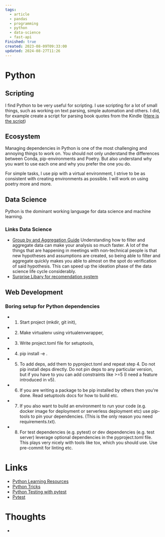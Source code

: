 ```yaml
---
tags:
  - article
  - pandas
  - programming
  - python
  - data-science
  - fast-api
Finished: true
created: 2023-08-09T09:33:00
updated: 2024-08-27T11:26
---
```

# Python


## Scripting 
I find Python to be very useful for scripting. I use scripting for a lot of small things, such as working on text parsing, simple automation and others.
I did, for example create a script for parsing book quotes from the Kindle ([Here is the script](https://github.com/EmilRamsvik/dotfiles/blob/master/scripts/get_quotes.py))


## Ecosystem

Managing dependencies in Python is one of the most challenging and annoying things to work on. You should not only understand the differences between Conda, pip-environments and Poetry. But also understand why you want to use each one and why you prefer the one you do. 

For simple tasks, I use pip with a virtual environment, I strive to be as consistent with creating environments as possible. I will work on using poetry more and more. 


## Data Science
Python is the dominant working language for data science and machine learning. 


### Links Data Science

- [Group by and Aggregation Guide](https://pbpython.com/groupby-agg.html) Understanding how to filter and aggregate data can make your analysis so much faster. A lot of the things that are happening in meetings with non-technical people is that new hypotheses and assumptions are created, so being able to filter and aggregate quickly makes you able to almost on the spot do verification of said hypothesis.  This can speed up the ideation phase of the data science life cycle considerably. 
- [Surprise Libary for recomendation system](https://surpriselib.com/)

## Web Development


### Boring setup for Python dependencies
- 1. Start project (mkdir, git init),
- 2. Make virtualenv using virtualenvwrapper,
- 3. Write project.toml file for setuptools,
- 4. pip install -e .
- 5. To add deps, add them to pyproject.toml and repeat step 4. Do not pip install deps directly. Do not pin deps to any particular version, but if you have to you can add constraints like >=5 (I need a feature introduced in v5).
- 6. If you are writing a package to be pip installed by others then you're done. Read setuptools docs for how to build etc.
- 7. If you also want to build an environment to run your code (e.g. docker image for deployment or serverless deployment etc) use pip-tools to pin your dependencies. (This is the only reason you need requirements.txt).
- 8. For test dependencies (e.g. pytest) or dev dependencies (e.g. test server) leverage optional dependencies in the pyproject.toml file. This plays very nicely with tools like tox, which you should use. Use pre-commit for linting etc.
# Links
- [Python Learning Resources](https://learnbyexample.github.io/py_resources/)
- [Python Tricks](../../Books/Book%20Reviews/Python%20Tricks.md)
- [Python Testing with pytest](../../Books/Book%20Reviews/Python%20Testing%20with%20pytest.md)
- [Pytest](Pytest.md)

# Thoughts 
- 


